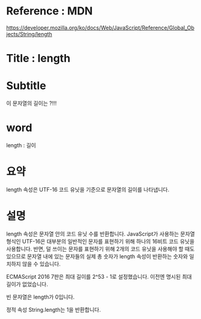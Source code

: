 # Reference : MDN
https://developer.mozilla.org/ko/docs/Web/JavaScript/Reference/Global_Objects/String/length

# Title : length

# Subtitle
이 문자열의 길이는 ?!!!

# word
length : 길이

# 요약
length 속성은 UTF-16 코드 유닛을 기준으로 문자열의 길이를 나타냅니다.

# 설명
length 속성은 문자열 안의 코드 유닛 수를 반환합니다. JavaScript가 사용하는 문자열 형식인 UTF-16은 대부분의 일반적인 문자를 표현하기 위해 하나의 16비트 코드 유닛을 사용합니다. 반면, 덜 쓰이는 문자를 표현하기 위해 2개의 코드 유닛을 사용해야 할 때도 있으므로 문자열 내에 있는 문자들의 실제 총 숫자가 length 속성이 반환하는 숫자와 일치하지 않을 수 있습니다.

ECMAScript 2016 7판은 최대 길이를 2^53 - 1로 설정했습니다. 이전엔 명시된 최대 길이가 없었습니다.

빈 문자열은 length가 0입니다.

정적 속성 String.length는 1을 반환합니다. 